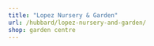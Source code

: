```yaml
---
title: "Lopez Nursery & Garden"
url: /hubbard/lopez-nursery-and-garden/
shop: garden centre
---
```


